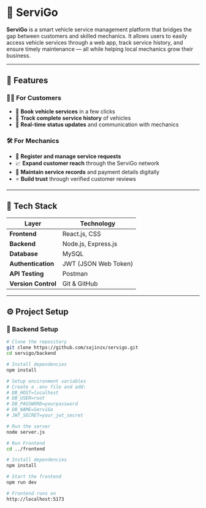 # 🚗 ServiGo

**ServiGo** is a smart vehicle service management platform that bridges the gap between customers and skilled mechanics. It allows users to easily access vehicle services through a web  app, track service history,  and ensure timely maintenance — all while helping local mechanics grow their business.

---

## 🌟 Features

### 🧑‍🔧 For Customers

- 📅 **Book vehicle services** in a few clicks  
- 📜 **Track complete service history** of vehicles   
- 💬 **Real-time status updates** and communication with mechanics  

### 🛠️ For Mechanics
- 📲 **Register and manage service requests**  
- 📈 **Expand customer reach** through the ServiGo network  
- 🧾 **Maintain service records** and payment details digitally  
- ⭐ **Build trust** through verified customer reviews  

---

## 🧩 Tech Stack

| Layer | Technology |
|-------|-------------|
| **Frontend** | React.js, CSS |
| **Backend** | Node.js, Express.js |
| **Database** | MySQL |
| **Authentication** | JWT (JSON Web Token) |
| **API Testing** | Postman |
| **Version Control** | Git & GitHub |

---

## ⚙️ Project Setup

### 🔧 Backend Setup
```bash
# Clone the repository
git clone https://github.com/sajinzx/servigo.git
cd servigo/backend

# Install dependencies
npm install

# Setup environment variables
# Create a .env file and add:
# DB_HOST=localhost
# DB_USER=root
# DB_PASSWORD=yourpassword
# DB_NAME=ServiGo
# JWT_SECRET=your_jwt_secret

# Run the server
node server.js

# Run Frontend
cd ../frontend

# Install dependencies
npm install

# Start the frontend
npm run dev

# Frontend runs on
http://localhost:5173

